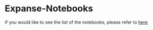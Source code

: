 # Expanse-Notebooks
If you would like to see the list of the notebooks, please refer to [here](../README.md)
